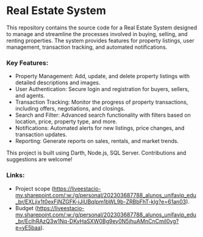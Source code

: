 # Real Estate System
This repository contains the source code for a Real Estate System designed to manage and streamline the processes involved in buying, selling, and renting properties. The system provides features for property listings, user management, transaction tracking, and automated notifications.

### Key Features:

- Property Management: Add, update, and delete property listings with detailed descriptions and images.
- User Authentication: Secure login and registration for buyers, sellers, and agents.
- Transaction Tracking: Monitor the progress of property transactions, including offers, negotiations, and closings.
- Search and Filter: Advanced search functionality with filters based on location, price, property type, and more.
- Notifications: Automated alerts for new listings, price changes, and transaction updates.
- Reporting: Generate reports on sales, rentals, and market trends.

This project is built using Darth, Node.js, SQL Server. Contributions and suggestions are welcome!

### Links:
- Project scope (https://liveestacio-my.sharepoint.com/:w:/g/personal/202303687788_alunos_unifavip_edu_br/EXLjix1t0exFjNZGFK-iJiUBqIpm1bWL9b-ZRBbFhT-klg?e=61an03).
- Budget (https://liveestacio-my.sharepoint.com/:w:/g/personal/202303687788_alunos_unifavip_edu_br/EclhRAzQ3w1Nq-DKyHaSXW0Bg9ey0N5jhuAMnCnCmil0vg?e=yE5baa).
